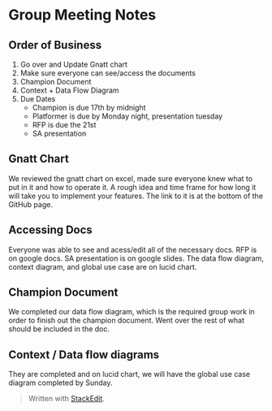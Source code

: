 ﻿# Group Meeting Notes

## Order of Business 

1. Go over and Update Gnatt chart
2. Make sure everyone can see/access the documents
3. Champion Document
4. Context + Data Flow Diagram 
5. Due Dates
	- Champion is due 17th by midnight 
	- Platformer is due by Monday night, presentation tuesday
	- RFP is due the 21st
	- SA presentation 

## Gnatt Chart 

We reviewed the gnatt chart on excel, made sure everyone knew what to put in it and how to operate it. A rough idea and time frame for how long it will take you to implement your features. 
The link to it is at the bottom of the GitHub page. 

## Accessing Docs

Everyone was able to see and acess/edit all of the necessary docs. RFP is on google docs. SA presentation is on google slides. The data flow diagram, context diagram, and global use case are on lucid chart. 

## Champion Document 

We completed our data flow diagram, which is the required group work in order to finish out the champion document. Went over the rest of what should be included in the doc. 

## Context / Data flow diagrams

They are completed and on lucid chart, we will have the global use case diagram completed by Sunday. 



> Written with [StackEdit](https://stackedit.io/).
